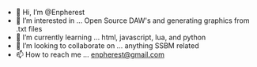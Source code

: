 - 👋 Hi, I’m @Enpherest
- 👀 I’m interested in ... Open Source DAW's and generating graphics from .txt files
- 🌱 I’m currently learning ... html, javascript, lua, and python
- 💞️ I’m looking to collaborate on ... anything SSBM related
- 📫 How to reach me ... enpherest@gmail.com

<!---
Enpherest/Enpherest is a ✨ special ✨ repository because its `README.md` (this file) appears on your GitHub profile.
You can click the Preview link to take a look at your changes.
--->
